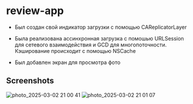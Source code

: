 # review-app

- Был создан свой индикатор загрузки с помощью CAReplicatorLayer

- Была реализована ассинхронная загрузка с помошью URLSession для сетевого взаимодействия и GCD для многопоточности. Кэширование происходит с помощью NSCache

- Был добавлен экран для просмотра фото

## Screenshots

![photo_2025-03-02 21 00 41](https://github.com/user-attachments/assets/fdd11412-01e6-4c74-ae49-192f36de83c5)
![photo_2025-03-02 21 01 07](https://github.com/user-attachments/assets/b539b8ae-208b-4dc4-b460-96e45571b603)

